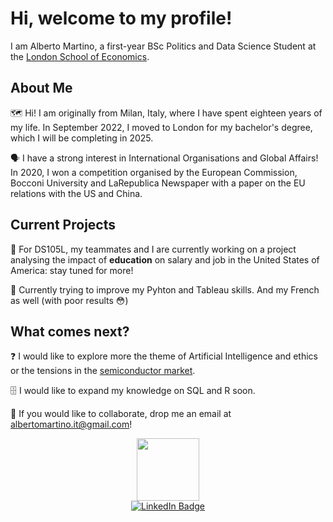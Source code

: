 # Hi, welcome to my profile!

I am Alberto Martino, a first-year BSc Politics and Data Science Student at the [London School of Economics](www.lse.ac.uk).

## About Me

🗺️ Hi! I am originally from Milan, Italy, where I have spent eighteen years of my life. In September 2022, I moved to London for my bachelor's degree, which I will be completing in 2025. 

🗣️ I have a strong interest in International Organisations and Global Affairs! In 2020, I won a competition organised by the European Commission, Bocconi University and LaRepublica Newspaper with a paper on the EU relations with the US and China.

## Current Projects

💸 For DS105L, my teammates and I are currently working on a project analysing the impact of **education** on salary and job in the United States of America: stay tuned for more!

🐍 Currently trying to improve my Pyhton and Tableau skills. And my French as well (with poor results 😳)

## What comes next?

❓ I would like to explore more the theme of Artificial Intelligence and ethics or the tensions in the [semiconductor market](https://www.bbc.com/news/business-63995570).

🗄️ I would like to expand my knowledge on SQL and R soon. 

🤝 If you would like to collaborate, drop me an email at [albertomartino.it@gmail.com](mailto:albertomartino.it@gmail.com)!

<div id="header" align="center">
  <img src="https://media.giphy.com/media/LaVp0AyqR5bGsC5Cbm/giphy.gif" width="100"/>
</div>
<div id="badges" align="center">
  <a href="https://www.linkedin.com/in/alberto-martino-65494720b/">
    <img src="https://img.shields.io/badge/LinkedIn-blue?style=for-the-badge&logo=linkedin&logoColor=white" alt="LinkedIn Badge"/>
  </a>
</div>
<!--
**amartino1-lse/amartino1-lse** is a ✨ _special_ ✨ repository because its `README.md` (this file) appears on your GitHub profile.

Here are some ideas to get you started:

- 🔭 I’m currently working on ...
- 🌱 I’m currently learning ...
- 👯 I’m looking to collaborate on ...
- 🤔 I’m looking for help with ...
- 💬 Ask me about ...
- 📫 How to reach me: ...
- 😄 Pronouns: ...
- ⚡ Fun fact: ...
-->

